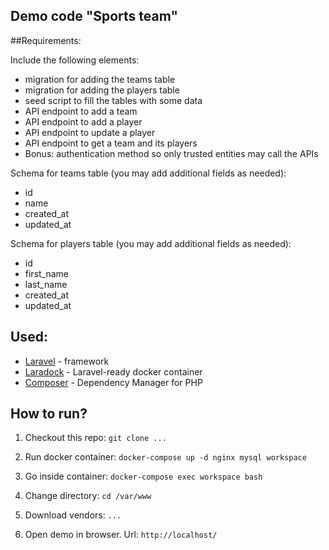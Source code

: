 ## Demo code "Sports team"

##Requirements:

Include the following elements:
- migration for adding the teams table
- migration for adding the players table
- seed script to fill the tables with some data
- API endpoint to add a team
- API endpoint to add a player
- API endpoint to update a player
- API endpoint to get a team and its players
- Bonus: authentication method so only trusted entities may call the APIs

Schema for teams table (you may add additional fields as needed):

- id
- name
- created_at
- updated_at

Schema for players table (you may add additional fields as needed):

- id
- first_name
- last_name
- created_at
- updated_at

## Used:

- [Laravel](https://laravel.com/) - framework
- [Laradock](https://laradock.io/) - Laravel-ready docker container
- [Composer](https://getcomposer.org/) - Dependency Manager for PHP

## How to run?

1. Checkout this repo: `git clone ...`

1. Run docker container: `docker-compose up -d nginx mysql workspace`

1. Go inside container: `docker-compose exec workspace bash`

1. Change directory: `cd /var/www`

1. Download vendors: `...`

1. Open demo in browser. Url: `http://localhost/`